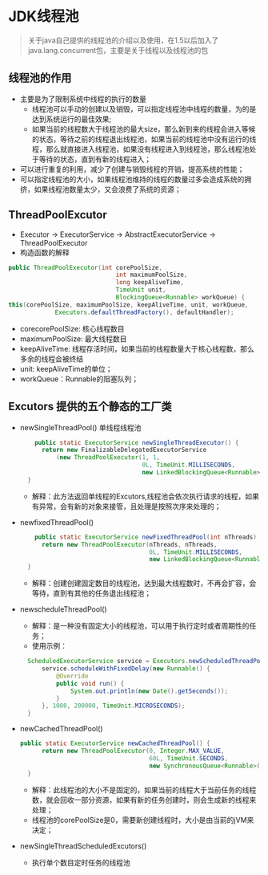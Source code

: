 # JDK线程池

> 关于java自己提供的线程池的介绍以及使用，在1.5以后加入了java.lang.concurrent包，主要是关于线程以及线程池的包

## 线程池的作用
- 主要是为了限制系统中线程的执行的数量
  * 线程池可以手动的创建以及销毁，可以指定线程池中线程的数量，为的是达到系统运行的最佳效果;
  * 如果当前的线程数大于线程池的最大size，那么新到来的线程会进入等候的状态，等待之前的线程退出线程池，如果当前的线程池中没有运行的线程，那么就直接进入线程池，如果没有线程进入到线程池，那么线程池处于等待的状态，直到有新的线程进入；
- 可以进行重复的利用，减少了创建与销毁线程的开销，提高系统的性能；
- 可以指定线程池的大小，如果线程池维持的线程的数量过多会造成系统的拥挤，如果线程池数量太少，又会浪费了系统的资源；

## ThreadPoolExcutor
- Executor -> ExecutorService -> AbstractExecutorService -> ThreadPoolExecutor
- 构造函数的解释
```java
public ThreadPoolExecutor(int corePoolSize,
                              int maximumPoolSize,
                              long keepAliveTime,
                              TimeUnit unit,
                              BlockingQueue<Runnable> workQueue) {
this(corePoolSize, maximumPoolSize, keepAliveTime, unit, workQueue,
             Executors.defaultThreadFactory(), defaultHandler);
```
* corecorePoolSize: 核心线程数目
* maximumPoolSize: 最大线程数目
* keepAliveTime: 线程存活时间，如果当前的线程数量大于核心线程数，那么多余的线程会被终结
* unit: keepAliveTime的单位；
* workQueue：Runnable的阻塞队列；
## Excutors 提供的五个静态的工厂类
- newSingleThreadPool()   单线程线程池
  ```java
      public static ExecutorService newSingleThreadExecutor() {
        return new FinalizableDelegatedExecutorService
            (new ThreadPoolExecutor(1, 1,
                                    0L, TimeUnit.MILLISECONDS,
                                    new LinkedBlockingQueue<Runnable>()));
    }
  ```
  * 解释：此方法返回单线程的Excutors,线程池会依次执行请求的线程，如果有异常，会有新的对象来接管，且处理是按照次序来处理的；
- newfixedThreadPool()
  ```java
      public static ExecutorService newFixedThreadPool(int nThreads) {
        return new ThreadPoolExecutor(nThreads, nThreads,
                                      0L, TimeUnit.MILLISECONDS,
                                      new LinkedBlockingQueue<Runnable>());
    }
  ```
  * 解释：创建创建固定数目的线程池，达到最大线程数时，不再会扩容，会等待，直到有其他的任务退出线程池；
- newscheduleThreadPool()
  * 解释：是一种没有固定大小的线程池，可以用于执行定时或者周期性的任务；
  * 使用示例：
  ```java
  	ScheduledExecutorService service = Executors.newScheduledThreadPool(10);
		service.scheduleWithFixedDelay(new Runnable() {
			@Override
			public void run() {
				System.out.println(new Date().getSeconds());
			}
		}, 1000, 200000, TimeUnit.MICROSECONDS);
	}
  ```
- newCachedThreadPool()
  ```java
  public static ExecutorService newCachedThreadPool() {
        return new ThreadPoolExecutor(0, Integer.MAX_VALUE,
                                      60L, TimeUnit.SECONDS,
                                      new SynchronousQueue<Runnable>());
    }
  ```
  * 解释：此线程池的大小不是固定的，如果当前的线程大于当前任务的线程数，就会回收一部分资源，如果有新的任务创建时，则会生成新的线程来处理；
  * 线程池的corePoolSize是0，需要新创建线程时，大小是由当前的jVM来决定；
  
- newSingleThreadScheduledExcutors()
  * 执行单个数目定时任务的线程池
